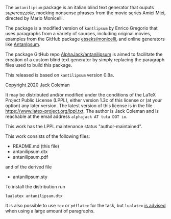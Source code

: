 The `antanilipsum` package is an italian blind text generator that ouputs _supercazzole_, mocking nonsense phrases from the movie series Amici Miei, directed by Mario Monicelli.  

The package is a modified version of `kantlipsum` by Enrico Gregorio that uses paragraphs from a variety of sources, including original movies, examples from the GitHub package [esseks/monicelli](https://github.com/esseks/monicelli), and online generators like [AntanIpsum](https://antanipsum.com).  

The package GitHub repo [AlphaJack/antanilipsum](https://github.com/AlphaJack/antanilipsum) is aimed to facilitate the creation of a custom blind text generator by simply replacing the paragraph files used to build this package.  

This released is based on `kantilipsum` version 0.8a.

Copyright 2020 Jack Coleman

It may be distributed and/or modified under the conditions of the LaTeX Project Public License (LPPL), either version 1.3c of this license or (at your option) any later version.  The latest version of this license is in the file https://www.latex-project.org/lppl.txt.
The author is Jack Coleman and is reachable at the email address `alphajack AT tuta DOT io`.

This work has the LPPL maintenance status "author-maintained".

This work consists of the following files:

- README.md (this file)
- antanilipsum.dtx
- antanilipsum.pdf

and of the derived file

- antanilipsum.sty

To install the distribution run

```
lualatex antanilipsum.dtx
```

It is also possible to use `tex` or `pdflatex` for the task, but `lualatex` [is advised](https://github.com/matlab2tikz/matlab2tikz/wiki/TeX-capacity-exceeded,-sorry) when using a large amount of paragraphs.
